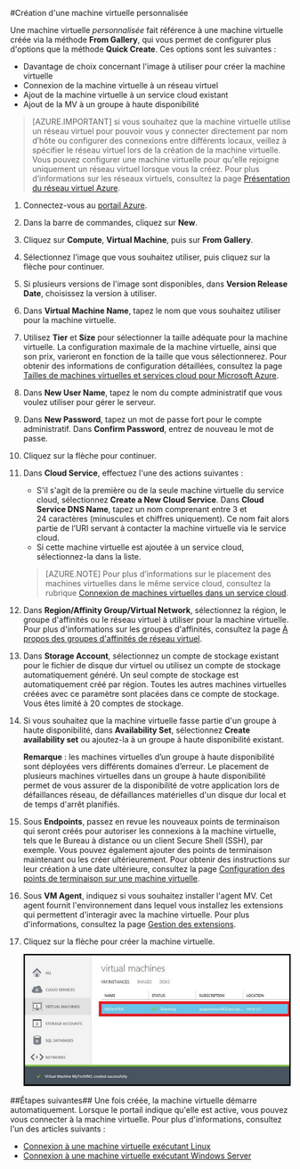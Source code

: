#Création d'une machine virtuelle personnalisée

Une machine virtuelle *personnalisée* fait référence à une machine virtuelle créée via la méthode **From Gallery**, qui vous permet de configurer plus d'options que la méthode **Quick Create**. Ces options sont les suivantes :

- Davantage de choix concernant l'image à utiliser pour créer la machine virtuelle
- Connexion de la machine virtuelle à un réseau virtuel
- Ajout de la machine virtuelle à un service cloud existant
- Ajout de la MV à un groupe à haute disponibilité

> [AZURE.IMPORTANT] si vous souhaitez que la machine virtuelle utilise un réseau virtuel pour pouvoir vous y connecter directement par nom d’hôte ou configurer des connexions entre différents locaux, veillez à spécifier le réseau virtuel lors de la création de la machine virtuelle. Vous pouvez configurer une machine virtuelle pour qu'elle rejoigne uniquement un réseau virtuel lorsque vous la créez. Pour plus d’informations sur les réseaux virtuels, consultez la page [Présentation du réseau virtuel Azure](http://go.microsoft.com/fwlink/p/?LinkID=294063).

1. Connectez-vous au [portail Azure](http://manage.windowsazure.com).

2. Dans la barre de commandes, cliquez sur **New**.

3. Cliquez sur **Compute**, **Virtual Machine**, puis sur **From Gallery**.

4. Sélectionnez l'image que vous souhaitez utiliser, puis cliquez sur la flèche pour continuer.

5. Si plusieurs versions de l'image sont disponibles, dans **Version Release Date**, choisissez la version à utiliser.

6. Dans **Virtual Machine Name**, tapez le nom que vous souhaitez utiliser pour la machine virtuelle.

7. Utilisez **Tier** et **Size** pour sélectionner la taille adéquate pour la machine virtuelle. La configuration maximale de la machine virtuelle, ainsi que son prix, varieront en fonction de la taille que vous sélectionnerez. Pour obtenir des informations de configuration détaillées, consultez la page [Tailles de machines virtuelles et services cloud pour Microsoft Azure](http://go.microsoft.com/fwlink/p/?LinkID=389844).

8. Dans **New User Name**, tapez le nom du compte administratif que vous voulez utiliser pour gérer le serveur.

9. Dans **New Password**, tapez un mot de passe fort pour le compte administratif. Dans **Confirm Password**, entrez de nouveau le mot de passe.

10. Cliquez sur la flèche pour continuer.

11. Dans **Cloud Service**, effectuez l'une des actions suivantes :

	- S'il s'agit de la première ou de la seule machine virtuelle du service cloud, sélectionnez **Create a New Cloud Service**. Dans **Cloud Service DNS Name**, tapez un nom comprenant entre 3 et 24 caractères (minuscules et chiffres uniquement). Ce nom fait alors partie de l’URI servant à contacter la machine virtuelle via le service cloud.
	- Si cette machine virtuelle est ajoutée à un service cloud, sélectionnez-la dans la liste.

	> [AZURE.NOTE] Pour plus d’informations sur le placement des machines virtuelles dans le même service cloud, consultez la rubrique [Connexion de machines virtuelles dans un service cloud](https://azure.microsoft.com/manage/windows/how-to-guides/connect-to-a-cloud-service/).

12. Dans **Region/Affinity Group/Virtual Network**, sélectionnez la région, le groupe d'affinités ou le réseau virtuel à utiliser pour la machine virtuelle. Pour plus d'informations sur les groupes d'affinités, consultez la page [À propos des groupes d'affinités de réseau virtuel](../virtual-network/virtual-networks-migrate-to-regional-vnet.md).

13. Dans **Storage Account**, sélectionnez un compte de stockage existant pour le fichier de disque dur virtuel ou utilisez un compte de stockage automatiquement généré. Un seul compte de stockage est automatiquement créé par région. Toutes les autres machines virtuelles créées avec ce paramètre sont placées dans ce compte de stockage. Vous êtes limité à 20 comptes de stockage.

14. Si vous souhaitez que la machine virtuelle fasse partie d'un groupe à haute disponibilité, dans **Availability Set**, sélectionnez **Create availability set** ou ajoutez-la à un groupe à haute disponibilité existant.

	**Remarque** : les machines virtuelles d’un groupe à haute disponibilité sont déployées vers différents domaines d’erreur. Le placement de plusieurs machines virtuelles dans un groupe à haute disponibilité permet de vous assurer de la disponibilité de votre application lors de défaillances réseau, de défaillances matérielles d'un disque dur local et de temps d'arrêt planifiés.

15.  Sous **Endpoints**, passez en revue les nouveaux points de terminaison qui seront créés pour autoriser les connexions à la machine virtuelle, tels que le Bureau à distance ou un client Secure Shell (SSH), par exemple. Vous pouvez également ajouter des points de terminaison maintenant ou les créer ultérieurement. Pour obtenir des instructions sur leur création à une date ultérieure, consultez la page [Configuration des points de terminaison sur une machine virtuelle](../articles/virtual-machines/virtual-machines-windows-classic-setup-endpoints.md).

16.  Sous **VM Agent**, indiquez si vous souhaitez installer l'agent MV. Cet agent fournit l'environnement dans lequel vous installez les extensions qui permettent d'interagir avec la machine virtuelle. Pour plus d'informations, consultez la page [Gestion des extensions](http://go.microsoft.com/FWLink/p/?LinkID=390493).

17. Cliquez sur la flèche pour créer la machine virtuelle.

	![Création d’une machine virtuelle personnalisée réussie](./media/howto-custom-create-vm/VMSuccessWindows.png)

##Étapes suivantes##
Une fois créée, la machine virtuelle démarre automatiquement. Lorsque le portail indique qu'elle est active, vous pouvez vous connecter à la machine virtuelle. Pour plus d'informations, consultez l'un des articles suivants :

- [Connexion à une machine virtuelle exécutant Linux](../articles/virtual-machines/virtual-machines-linux-mac-create-ssh-keys.md)
- [Connexion à une machine virtuelle exécutant Windows Server](../articles/virtual-machines/virtual-machines-windows-classic-connect-logon.md)

<!---HONumber=AcomDC_0824_2016-->
